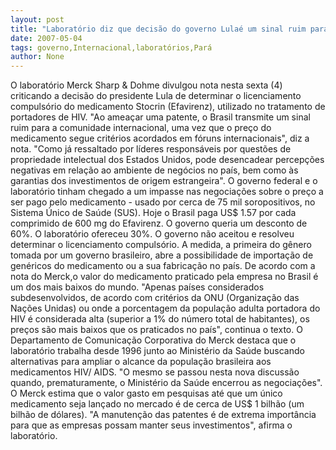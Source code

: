 ```yaml
---
layout: post
title: "Laboratório diz que decisão do governo Lulaé um sinal ruim para comunidade internacional"
date: 2007-05-04
tags: governo,Internacional,laboratórios,Pará
author: None
---
```

O laboratório Merck Sharp &amp; Dohme divulgou nota nesta sexta (4) criticando a decisão do presidente Lula de determinar o licenciamento compulsório do medicamento Stocrin (Efavirenz), utilizado no tratamento de portadores de HIV. 
\"Ao ameaçar uma patente, o Brasil transmite um sinal ruim para a comunidade internacional, uma vez que o preço do medicamento segue critérios acordados em fóruns internacionais\", diz a nota. 
\"Como já ressaltado por líderes responsáveis por questões de propriedade intelectual dos Estados Unidos, pode desencadear percepções negativas em relação ao ambiente de negócios no país, bem como às garantias dos investimentos de origem estrangeira\".
O governo federal e o laboratório tinham chegado a um impasse nas negociações sobre o preço a ser pago pelo medicamento - usado por&nbsp;cerca de 75 mil soropositivos, no Sistema Único de Saúde (SUS). 
Hoje o Brasil paga US$ 1.57 por cada comprimido de 600 mg do Efavirenz. O governo queria um desconto de 60%. O laboratório ofereceu 30%.
O governo não aceitou e resolveu determinar o licenciamento compulsório. A medida, a primeira do gênero tomada por um governo brasileiro, abre a possibilidade de importação de genéricos do medicamento ou a sua fabricação no país.
De acordo com a nota do Merck,o valor do medicamento praticado pela empresa no Brasil é um dos mais baixos do mundo. 
\"Apenas países considerados subdesenvolvidos, de acordo com critérios da ONU (Organização das Nações Unidas) ou onde a porcentagem da população adulta portadora do HIV é considerada alta (superior a 1% do número total de habitantes), os preços são mais baixos que os praticados no país\", continua o texto. 
O Departamento de Comunicação Corporativa do Merck destaca que o laboratório trabalha desde 1996 junto ao Ministério da Saúde buscando alternativas para ampliar o alcance da população brasileira aos medicamentos HIV/ AIDS.
\"O mesmo se passou nesta nova discussão quando, prematuramente, o Ministério da Saúde encerrou as negociações\".
O&nbsp;Merck estima que&nbsp;o valor gasto em pesquisas até que um único medicamento seja lançado no mercado é de cerca de US$ 1 bilhão (um bilhão de dólares). 
\"A manutenção das patentes é de extrema importância para que as empresas possam manter seus investimentos\", afirma o laboratório. 